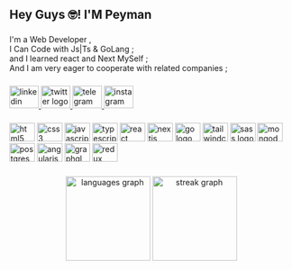 <h2 align="left">Hey Guys 🤓! I'M Peyman</h2>

###

<p align="left">I'm a Web Developer ,<br>I Can Code with Js|Ts & GoLang ;<br>and I learned react and Next MySelf ;<br>And I am very eager to cooperate with related companies ;</p>

###

<div align="left">
  <a href="https://www.linkedin.com/in/peyman-malek-520081230/" target="_blank">
    <img src="https://raw.githubusercontent.com/maurodesouza/profile-readme-generator/master/src/assets/icons/social/linkedin/default.svg" width="52" height="40" alt="linkedin logo"  />
  </a>
  <a href="https://twitter.com/thisis_peyman" target="_blank">
    <img src="https://raw.githubusercontent.com/maurodesouza/profile-readme-generator/master/src/assets/icons/social/twitter/default.svg" width="52" height="40" alt="twitter logo"  />
  </a>
  <a href="https://t.me/p_peyman_n" target="_blank">
    <img src="https://raw.githubusercontent.com/maurodesouza/profile-readme-generator/master/src/assets/icons/social/telegram/default.svg" width="52" height="40" alt="telegram logo"  />
  </a>
  <a href="https://instagram.com/p.peyman.n" target="_blank">
    <img src="https://raw.githubusercontent.com/maurodesouza/profile-readme-generator/master/src/assets/icons/social/instagram/default.svg" width="52" height="40" alt="instagram logo"  />
  </a>
</div>

###

<div align="left">
  <img src="https://cdn.jsdelivr.net/gh/devicons/devicon/icons/html5/html5-original.svg" height="33" width="45" alt="html5 logo"  />
  <img src="https://cdn.jsdelivr.net/gh/devicons/devicon/icons/css3/css3-original.svg" height="33" width="45" alt="css3 logo"  />
  <img src="https://cdn.jsdelivr.net/gh/devicons/devicon/icons/javascript/javascript-original.svg" height="33" width="45" alt="javascript logo"  />
  <img src="https://cdn.jsdelivr.net/gh/devicons/devicon/icons/typescript/typescript-plain.svg" height="33" width="45" alt="typescript logo"  />
  <img src="https://cdn.jsdelivr.net/gh/devicons/devicon/icons/react/react-original.svg" height="33" width="45" alt="react logo"  />
  <img src="https://cdn.jsdelivr.net/gh/devicons/devicon/icons/nextjs/nextjs-original.svg" height="33" width="45" alt="nextjs logo"  />
  <img src="https://cdn.jsdelivr.net/gh/devicons/devicon/icons/go/go-original.svg" height="33" width="45" alt="go logo"  />
  <img src="https://cdn.jsdelivr.net/gh/devicons/devicon/icons/tailwindcss/tailwindcss-original-wordmark.svg" height="33" width="45" alt="tailwindcss logo"  />
  <img src="https://cdn.jsdelivr.net/gh/devicons/devicon/icons/sass/sass-original.svg" height="33" width="45" alt="sass logo"  />
  <img src="https://cdn.jsdelivr.net/gh/devicons/devicon/icons/mongodb/mongodb-original.svg" height="33" width="45" alt="mongodb logo"  />
  <img src="https://cdn.jsdelivr.net/gh/devicons/devicon/icons/postgresql/postgresql-original.svg" height="33" width="45" alt="postgresql logo"  />
  <img src="https://cdn.jsdelivr.net/gh/devicons/devicon/icons/angularjs/angularjs-original.svg" height="33" width="45" alt="angularjs logo"  />
  <img src="https://cdn.jsdelivr.net/gh/devicons/devicon/icons/graphql/graphql-plain.svg" height="33" width="45" alt="graphql logo"  />
  <img src="https://cdn.jsdelivr.net/gh/devicons/devicon/icons/redux/redux-original.svg" height="33" width="45" alt="redux logo"  />
</div>

###

<div align="center">
  <img src="https://github-readme-stats.vercel.app/api/top-langs?username=ppeymann&locale=en&hide_title=false&layout=compact&card_width=320&langs_count=5&theme=algolia&hide_border=false&order=2" height="150" alt="languages graph"  />
  <img src="https://streak-stats.demolab.com?user=ppeymann&locale=en&mode=daily&theme=algolia&hide_border=false&border_radius=5&order=3" height="150" alt="streak graph"  />
</div>

###
